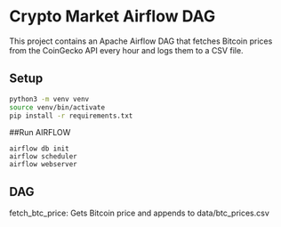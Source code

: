 # Crypto Market Airflow DAG

This project contains an Apache Airflow DAG that fetches Bitcoin prices from the CoinGecko API every hour and logs them to a CSV file.

## Setup

```bash
python3 -m venv venv
source venv/bin/activate
pip install -r requirements.txt

```

##Run AIRFLOW

```
airflow db init
airflow scheduler
airflow webserver
```

## DAG

fetch_btc_price: Gets Bitcoin price and appends to data/btc_prices.csv
